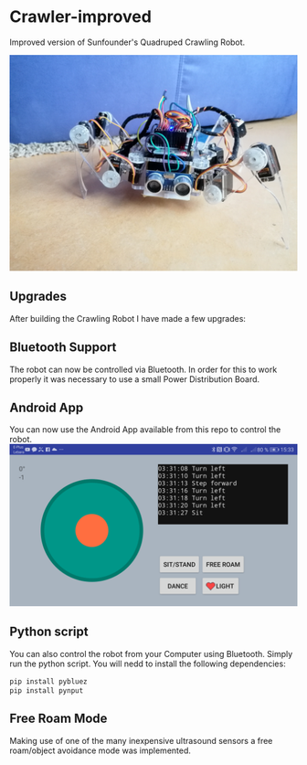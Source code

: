 # Crawler-improved
Improved version of Sunfounder's Quadruped Crawling Robot.

![Crawler](https://github.com/F4b1-/Crawler-improved/blob/master/crawler.jpg)

Upgrades
------

After building the Crawling Robot I have made a few upgrades:

Bluetooth Support
------

The robot can now be controlled via Bluetooth. In order for this to work properly it was necessary to use a small Power Distribution Board.

Android App
------
You can now use the Android App available from this repo to control the robot.
![App](https://github.com/F4b1-/Crawler-improved/blob/master/screenshot_app.png)

Python script
------
You can also control the robot from your Computer using Bluetooth. Simply run the  python script.
You will nedd to install the following dependencies:
```
pip install pybluez
pip install pynput
```

Free Roam Mode
------
Making use of one of the many inexpensive ultrasound sensors a free roam/object avoidance mode was implemented. 
